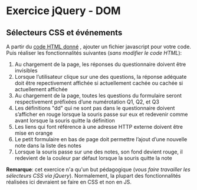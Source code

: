 # Exercice jQuery - DOM

## Sélecteurs CSS et événements

A partir du [code HTML donné](resources/domTraining.html) , ajouter un fichier javascript pour votre code. Puis réaliser les fonctionnalités suivantes (*sans modifier le code HTML*):

 1. Au chargement de la page, les réponses du questionnaire doivent être invisibles
 2. Lorsque l’utilisateur clique sur une des questions, la réponse adéquate doit être repectivement affichée si actuellement cachée ou cachée si actuellement affichée
 3. Au chargement de la page, toutes les questions du formulaire seront respectivement préfixées d’une numérotation Q1, Q2, et Q3
 4. Les définitions "dd" qui ne sont pas dans le questionnaire doivent s’afficher en rouge lorsque la souris passe sur eux et redevenir comme avant lorsque la souris quitte la définition
 5. Les liens qui font référence à une adresse HTTP externe doivent être mise en orange
 6. Le petit formulaire en bas de page doit permettre l’ajout d’une nouvelle note dans la liste des notes
 7. Lorsque la souris passe sur une des notes, son fond devient rouge, il redevient de la couleur par défaut lorsque la souris quitte la note

**Remarque**: cet exercice n'a qu'un but pédagogique (*vous faire travailler les sélecteurs CSS via jQuery*). Normalement, la plupart des fonctionnalités réalisées ici devraient se faire en CSS et non en JS.
